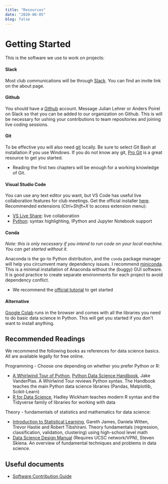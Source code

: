 ```yaml
---
title: "Resources"
date: "2020-06-05"
blog: false
---
```


# Getting Started

This is the software we use to work on projects:

#### Slack

Most club communications will be through [Slack](https://datascienceucsc.slack.com). You can find an invite link on the about page. 

#### Github

You should have a [Github](https://github.com/) account.
Message Julian Lehrer or Anders Poirel on Slack so that you can be added to our
organization on Github. This is will be necessary for ushing your contributions
to team repositories and joining live coding sessions.

#### Git

To be effective you will also need [git](https://git-scm.com/downloads) locally. Be sure to select Git Bash at installation if you use Windows.
If you do not know any git, [Pro Git](https://git-scm.com/book/en/v2) is a great resource to get you started.

- Reading the first two chapters will be enough for a working knowledge of Git.

#### Visual Studio Code

You can use any text editor you want, but VS Code has useful live collaboration
features for club meetings.
Get the official installer [here](https://code.visualstudio.com/).
Recommended extensions (_Ctrl+Shift+X_ to access extension menu):

- [VS Live Share](https://marketplace.visualstudio.com/items?itemName=MS-vsliveshare.vsliveshare): live collaboration
- [Python](https://marketplace.visualstudio.com/items?itemName=ms-python.python): syntax highlighting, IPython and Jupyter Notebook support

#### Conda

_Note: this is only necessary if you intend to run code on your local machine. You can get started without it._

Anaconda is the go-to Python distribution, and the `conda` package manager will
help you circumvent many dependency issues.
I recommend [miniconda](https://docs.conda.io/en/latest/miniconda.html). This is a minimal installation of Anaconda without the (buggy) GUI software.
It is good practice to create separate environments for each project to avoid dependency conflict.

- We recommend the [official tutorial](https://docs.conda.io/projects/conda/en/latest/user-guide/getting-started.html) to get started

#### Alternative

[Google Colab](https://colab.research.google.com/) runs in the browser and comes with
all the libraries you need to do basic data science in Python. This will get you
started if you don't want to install anything.

## Recommended Readings

We recommend the following books as references for data science basics. All are available legally for free online.

Programming - Choose one depending on whether you prefer Python or R:

- [A Whirlwind Tour of Python](https://jakevdp.github.io/WhirlwindTourOfPython/), [Python Data Science Handbook](https://jakevdp.github.io/PythonDataScienceHandbook/), Jake VanderPlas. A Whirlwind Tour reviews Python syntax. The Handbook teaches the main Python data science libraries (Pandas, Matplotlib, Scikit-Learn)
- [R for Data Science](https://r4ds.had.co.nz/), Hadley Wickham teaches modern R syntax and the Tidyverse family of libraries for working with data

Theory - fundamentals of statistics and mathematics for data science:

- [Introduction to Statistical Learning](http://faculty.marshall.usc.edu/gareth-james/ISL/), Gareth James, Daniela Witten, Trevor Hastie and Robert Tibshirani. Theory fundamentals (regression, classification, validation, clustering) using high-school level math
- [Data Science Design Manual](https://link.springer.com/book/10.1007/978-3-319-55444-0) (Requires UCSC network/VPN), Steven Skiena. An overview of fundamental techniques and problems in data science.

## Useful documents

- [Software Contribution Guide](https://github.com/datascienceslugs/Useful-Documents/blob/master/CONTRIBUTING.md)
